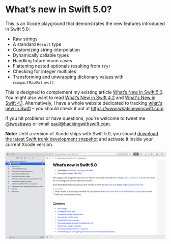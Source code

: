 # What’s new in Swift 5.0?

This is an Xcode playground that demonstrates the new features introduced in Swift 5.0: 

* Raw strings
* A standard `Result` type
* Customizing string interpolation
* Dynamically callable types
* Handling future enum cases
* Flattening nested optionals resulting from `try?`
* Checking for integer multiples
* Transforming and unwrapping dictionary values with `compactMapValues()`

This is designed to complement my existing article [What’s New in Swift 5.0](https://www.hackingwithswift.com/articles/126/whats-new-in-swift-5-0). You might also want to read [What’s New in Swift 4.2](https://www.hackingwithswift.com/articles/77/whats-new-in-swift-4-2) and [What's New in Swift 4.1](https://www.hackingwithswift.com/articles/50/whats-new-in-swift-4-1). Alternatively, I have a whole website dedicated to tracking [what's new in Swift](https://www.whatsnewinswift.com) – you should check it out at <https://www.whatsnewinswift.com>.

If you hit problems or have questions, you're welcome to tweet me [@twostraws](https://twitter.com/twostraws) or email <paul@hackingwithswift.com>.

**Note:** Until a version of Xcode ships with Swift 5.0, you should [download the latest Swift trunk development snapshot](https://swift.org/download/) and activate it inside your current Xcode version.

![Screenshot of Xcode 10.1 running this playground.](playground-screenshot.png)

